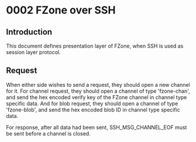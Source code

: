 # 0002 FZone over SSH

## Introduction

This document defines presentation layer of FZone, when SSH is used as
session layer protocol.

## Request

When either side wishes to send a request, they should open a new
channel for it. For channel request, they should open a channel of
type 'fzone-chan', and send the hex encoded verify key of the FZone
channel in channel type specific data. And for blob request, they
should open a channel of type 'fzone-blob', and send the hex encoded
blob ID in channel type specific data.

For response, after all data had been sent, SSH_MSG_CHANNEL_EOF must
be sent before a channel is closed.
